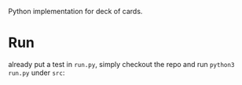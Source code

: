 Python implementation for deck of cards.

# Run
already put a test in `run.py`, simply checkout the repo and run `python3 run.py` under `src`:

